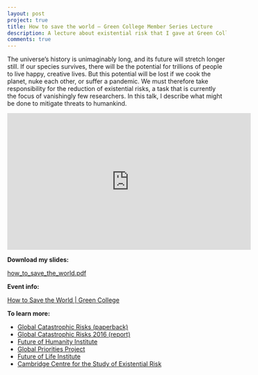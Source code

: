 ```yaml
---
layout: post
project: true
title: How to save the world – Green College Member Series Lecture
description: A lecture about existential risk that I gave at Green College, University of British Columbia.
comments: true
---
```

 
The universe’s history is unimaginably long, and its future will stretch longer still. If our species survives, there will be the potential for trillions of people to live happy, creative lives. But this potential will be lost if we cook the planet, nuke each other, or suffer a pandemic. We must therefore take responsibility for the reduction of existential risks, a task that is currently the focus of vanishingly few researchers. In this talk, I describe what might be done to mitigate threats to humankind.

<iframe width="560" height="315" src="https://www.youtube.com/embed/6gMRGAZxeJM" frameborder="0" allowfullscreen></iframe>

**Download my slides:**

[how_to_save_the_world.pdf](../downloadable_files/member_series/how_to_save_the_world.pdf)

**Event info:**

[How to Save the World | Green College](https://www.greencollege.ubc.ca/civicrm/event/info?reset=1&id=529)

**To learn more:**

- [Global Catastrophic Risks (paperback)](https://global.oup.com/academic/product/global-catastrophic-risks-9780199606504?cc=ca&lang=en&)
- [Global Catastrophic Risks 2016 (report)](http://globalprioritiesproject.org/wp-content/uploads/2016/04/Global-Catastrophic-Risk-Annual-Report-2016-FINAL.pdf)
- [Future of Humanity Institute](https://www.fhi.ox.ac.uk/)
- [Global Priorities Project](http://globalprioritiesproject.org/)
- [Future of Life Institute](https://futureoflife.org/)
- [Cambridge Centre for the Study of Existential Risk](http://cser.org/)